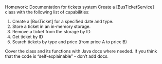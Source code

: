 Homework: Documentation for tickets system
Create a [BusTicketService] class with the following list of capabilities:
1) Create a [BusTicket] for a specified date and type.
2) Store a ticket in an in-memory storage.
3) Remove a ticket from the storage by ID.
4) Get ticket by ID
5) Search tickets by type and price (from price A to price B)
   
Cover the class and its functions with Java docs where needed.
If you think that the code is “self-explainable” - don’t add docs.